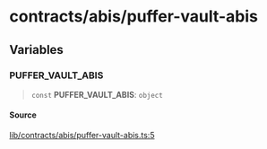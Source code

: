 # contracts/abis/puffer-vault-abis

## Variables

### PUFFER\_VAULT\_ABIS

> `const` **PUFFER\_VAULT\_ABIS**: `object`

#### Source

[lib/contracts/abis/puffer-vault-abis.ts:5](https://github.com/PufferFinance/puffer-sdk/blob/ac895edd81760da761663681aeed6740117f2db6/lib/contracts/abis/puffer-vault-abis.ts#L5)
